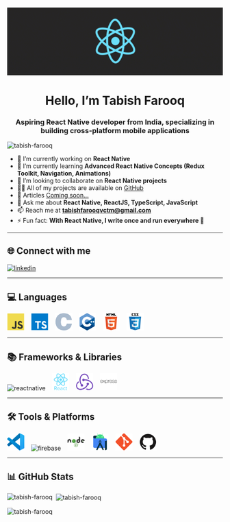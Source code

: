 <!-- Banner GIF -->
<p align="center">
  <img src="https://raw.githubusercontent.com/Tabish-Farooq/Tabish-Farooq/main/react_native.gif" alt="React Native Banner" />
</p>

<h1 align="center">Hello, I’m Tabish Farooq</h1>
<h3 align="center">Aspiring React Native developer from India, specializing in building cross-platform mobile applications</h3>


<p align="left"> 
  <img src="https://komarev.com/ghpvc/?username=tabish-farooq&label=Profile%20views&color=0e75b6&style=flat" alt="tabish-farooq" /> 
</p>

- 🔭 I’m currently working on **React Native**
- 🌱 I’m currently learning **Advanced React Native Concepts (Redux Toolkit, Navigation, Animations)**
- 👯 I’m looking to collaborate on **React Native projects**
- 👨‍💻 All of my projects are available on [GitHub](https://github.com/Tabish-Farooq)
- 📝 Articles [Coming soon...](#)
- 💬 Ask me about **React Native, ReactJS, TypeScript, JavaScript**
- 📫 Reach me at **tabishfarooqvctm@gmail.com**
- ⚡ Fun fact: **With React Native, I write once and run everywhere 🚀**

---

## 🌐 Connect with me  
<p align="left">
  <a href="https://www.linkedin.com/in/tabish-farooq-704191322" target="_blank">
    <img align="center" src="https://raw.githubusercontent.com/rahuldkjain/github-profile-readme-generator/master/src/images/icons/Social/linked-in-alt.svg" alt="linkedin" height="30" width="40" />
  </a>
</p>

---

## 💻 Languages  
<p align="left">
  <img src="https://raw.githubusercontent.com/devicons/devicon/master/icons/javascript/javascript-original.svg" alt="javascript" width="40" height="40"/> &nbsp;&nbsp;
  <img src="https://raw.githubusercontent.com/devicons/devicon/master/icons/typescript/typescript-original.svg" alt="typescript" width="40" height="40"/> &nbsp;&nbsp;
  <img src="https://raw.githubusercontent.com/devicons/devicon/master/icons/c/c-original.svg" alt="c" width="40" height="40"/> &nbsp;&nbsp;
  <img src="https://raw.githubusercontent.com/devicons/devicon/master/icons/cplusplus/cplusplus-original.svg" alt="cplusplus" width="40" height="40"/> &nbsp;&nbsp;
  <img src="https://raw.githubusercontent.com/devicons/devicon/master/icons/html5/html5-original-wordmark.svg" alt="html5" width="40" height="40"/> &nbsp;&nbsp;
  <img src="https://raw.githubusercontent.com/devicons/devicon/master/icons/css3/css3-original-wordmark.svg" alt="css3" width="40" height="40"/>
</p>

---

## 📚 Frameworks & Libraries  
<p align="left">
  <img src="https://reactnative.dev/img/header_logo.svg" alt="reactnative" width="40" height="40"/> &nbsp;&nbsp;
  <img src="https://raw.githubusercontent.com/devicons/devicon/master/icons/react/react-original-wordmark.svg" alt="react" width="40" height="40"/> &nbsp;&nbsp;
  <img src="https://raw.githubusercontent.com/devicons/devicon/master/icons/redux/redux-original.svg" alt="redux" width="40" height="40"/> &nbsp;&nbsp;
  <img src="https://raw.githubusercontent.com/devicons/devicon/master/icons/express/express-original-wordmark.svg" alt="express" width="40" height="40"/>
</p>

---

## 🛠️ Tools & Platforms  
<p align="left">
  <img src="https://raw.githubusercontent.com/devicons/devicon/master/icons/vscode/vscode-original.svg" alt="vscode" width="40" height="40"/> &nbsp;&nbsp;
  <img src="https://www.vectorlogo.zone/logos/firebase/firebase-icon.svg" alt="firebase" width="40" height="40"/> &nbsp;&nbsp;
  <img src="https://raw.githubusercontent.com/devicons/devicon/master/icons/nodejs/nodejs-original-wordmark.svg" alt="nodejs" width="40" height="40"/> &nbsp;&nbsp;
  <img src="https://raw.githubusercontent.com/devicons/devicon/master/icons/androidstudio/androidstudio-original.svg" alt="android-studio" width="40" height="40"/> &nbsp;&nbsp;
  <img src="https://raw.githubusercontent.com/devicons/devicon/master/icons/git/git-original.svg" alt="git" width="40" height="40"/> &nbsp;&nbsp;
  <img src="https://raw.githubusercontent.com/devicons/devicon/master/icons/github/github-original.svg" alt="github" width="40" height="40"/>
</p>

---

## 📊 GitHub Stats  
<p>
  <img align="left" src="https://github-readme-stats.vercel.app/api/top-langs?username=tabish-farooq&show_icons=true&locale=en&layout=compact" alt="tabish-farooq" />
</p>

<p>&nbsp;
  <img align="center" src="https://github-readme-stats.vercel.app/api?username=tabish-farooq&show_icons=true&locale=en" alt="tabish-farooq" />
</p>

<p>
  <img align="center" src="https://github-readme-streak-stats.herokuapp.com/?user=tabish-farooq&" alt="tabish-farooq" />
</p>
